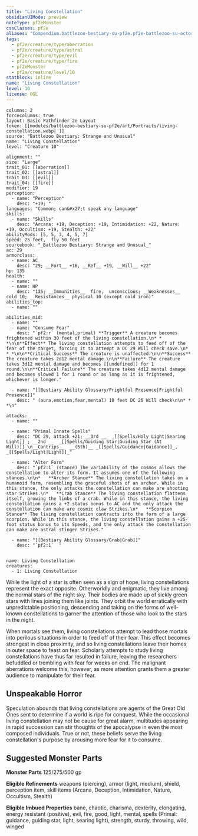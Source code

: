 ```yaml
---
title: "Living Constellation"
obsidianUIMode: preview
noteType: pf2eMonster
cssClasses: pf2e
aliases: "Compendium.battlezoo-bestiary-su-pf2e.pf2e-battlezoo-su-actors.Actor.SLbbsYAk2UhngbC8" 
tags:
  - pf2e/creature/type/aberration
  - pf2e/creature/type/astral
  - pf2e/creature/type/evil
  - pf2e/creature/type/fire
  - pf2eMonster
  - pf2e/creature/level/10
statblock: inline
name: "Living Constellation"
level: 10
license: OGL
---
```


```statblock
columns: 2
forcecolumns: true
layout: Basic Pathfinder 2e Layout
token: [[modules/battlezoo-bestiary-su-pf2e/art/Portraits/living-constellation.webp| ]]
source: "Battlezoo Bestiary: Strange and Unusual"
name: "Living Constellation"
level: "Creature 10"

alignment: ""
size: "Large"
trait_01: [[aberration]]
trait_02: [[astral]]
trait_03: [[evil]]
trait_04: [[fire]]
modifier: 19
perception:
  - name: "Perception"
    desc: "+19; "
languages: "Common; can&#x27;t speak any language"
skills:
  - name: "Skills"
    desc: "Arcana: +19, Deception: +19, Intimidation: +22, Nature: +19, Occultism: +19, Stealth: +22"
abilityMods: [5, 5, 3, 4, 5, 7]
speed: 25 feet,  fly 50 feet
sourcebook: "_Battlezoo Bestiary: Strange and Unusual_"
ac: 29
armorclass:
  - name: AC
    desc: "29; __Fort__ +16, __Ref__ +19, __Will__ +22"
hp: 135
health:
  - name: ""
  - name: HP
    desc: "135; __Immunities__  fire,  unconscious; __Weaknesses__ cold 10; __Resistances__ physical 10 (except cold iron)"
abilities_top:
  - name: ""

abilities_mid:
  - name: ""
  - name: "Consume Fear"
    desc: "`pf2:r` (mental,primal) **Trigger** A creature becomes frightened within 30 feet of the living constellation.\n* * *\n\n**Effect** The living constellation attempts to feed off of the fear of the target, forcing it to attempt a DC 29 Will check save.\n* * *\n\n**Critical Success** The creature is unaffected.\n\n**Success** The creature takes 2d12 mental damage.\n\n**Failure** The creature takes 3d12 mental damage and becomes [[undefined]] for 1 round.\n\n**Critical Failure** The creature takes 4d12 mental damage and becomes slowed 1 for 1 round or as long as it is frightened, whichever is longer."

  - name: "[[Bestiary Ability Glossary/Frightful Presence|Frightful Presence]]"
    desc: " (aura,emotion,fear,mental) 10 feet DC 26 Will check\n\n* * *\n"

attacks:
  - name: ""

  - name: "Primal Innate Spells"
    desc: "DC 29, attack +21; __3rd __  _[[Spells/Holy Light|Searing Light]]_; __2nd __  _[[Spells/Guiding Star|Guiding Star (At Will)]]_\n__Cantrips__  __(5th)__ _[[Spells/Guidance|Guidance]]_, _[[Spells/Light|Light]]_"

  - name: "Alter Form"
    desc: "`pf2:1` (stance) The variability of the cosmos allows the constellation to alter its form. It assumes one of the following stances.\n\n*   **Archer Stance** The living constellation takes on a humanoid form, resembling the graceful shots of an archer. While in this stance, the only attacks the constellation can make are shooting star Strikes.\n*   **Crab Stance** The living constellation flattens itself, growing the limbs of a crab. While in this stance, the living constellation gains a +2 status bonus to AC and the only attack the constellation can make are cosmic claw Strikes.\n*   **Scorpion Stance** The living constellation contracts into the form of a large scorpion. While in this stance, the living constellation gains a +25-foot status bonus to its Speeds, and the only attack the constellation can make are astral stinger Strikes."

  - name: "[[Bestiary Ability Glossary/Grab|Grab]]"
    desc: "`pf2:1`  "
 
```

```encounter-table
name: Living Constellation
creatures:
  - 1: Living Constellation
```



While the light of a star is often seen as a sign of hope, living constellations represent the exact opposite. Otherworldly and enigmatic, they live among the normal stars of the night sky. Their bodies are made up of sickly green stars with lines joining them like joints. They orbit the world erratically with unpredictable positioning, descending and taking on the forms of well-known constellations to garner the attention of those who look to the stars in the night.

When mortals see them, living constellations attempt to lead those mortals into perilous situations in order to feed off of their fear. This effect becomes strongest in close proximity, and so living constellations leave their homes in outer space to feast on fear. Scholarly attempts to study living constellations have thus far resulted in failure, leaving the researchers befuddled or trembling with fear for weeks on end. The malignant aberrations welcome this, however, as more attention grants them a greater audience to manipulate for their fear.

## Unspeakable Horror

Speculation abounds that living constellations are agents of the Great Old Ones sent to determine if a world is ripe for conquest. While the occasional living constellation may not be cause for great alarm, multitudes appearing in rapid succession can stir thoughts of the apocalypse in even the most composed individuals. True or not, these beliefs serve the living constellation's purpose by arousing more fear for it to consume.

## Suggested Monster Parts

**Monster Parts** 125/275/500 gp

**Eligible Refinements** weapons (piercing), armor (light, medium), shield, perception item, skill items (Arcana, Deception, Intimidation, Nature, Occultism, Stealth)

**Eligible Imbued Properties** bane, chaotic, charisma, dexterity, elongating, energy resistant (positive), evil, fire, good, light, mental, spells (Primal: guidance, guiding star, light, searing light), strength, sturdy, throwing, wild, winged
